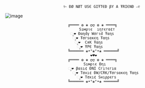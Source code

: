 

                              ୨⎯ ÐØ NØT USЄ GIŦTЄÐ βY A ŦRIЄNÐ ⎯୧
  ![image](https://github.com/user-attachments/assets/ " Нмм... мαγвє I ¢συιd ıмρгσνє sσмє. ")



                                ╔════ ✿ ❀ ღღ ✿ ❀ ════╗
                                     Sıмριє  ıηтєгα¢т
                                 ೃ❤ Ðαηdγ Wσгιd Ŧαηs
                                  ೃ❤ Ŧσгsαĸєη Ŧαηs  
                                   ೃ❤  CяK Ŧαηs
                                    ೃ❤ ŦPЄ Ŧαηs 
                                ╚══════ ❀•°❀°•❀ ══════╝
                                          ❤♥❤
                                ╔════ ✿ ❀ ღღ ✿ ❀ ════╗
                                       Sıмριє Ðηı 
                                ೃ❤ βαsı¢ ÐNI Cгıтєгıα
                                  ೃ❤ Tσxı¢ ÐW/CRK/Ŧσгsαĸєη Ŧαηs
                                    ೃ❤ Tσxı¢ Sнıρρєгs
                                ╚══════ ❀•°❀°•❀ ══════╝
